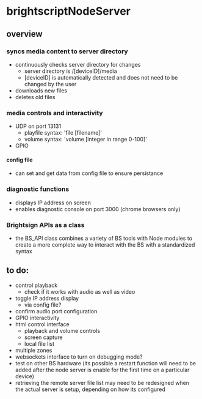 # brightscriptNodeServer

## overview
### syncs media content to server directory
* continuously checks server directory for changes
  * server directory is /[deviceID]/media
  * [deviceID] is automatically detected and does not need to be changed by the user
* downloads new files
* deletes old files

### media controls and interactivity
* UDP on port 13131
	* playfile syntax: 'file [filename]'
	* volume syntax: 'volume [integer in range 0-100]'
* GPIO

#### config file
* can set and get data from config file to ensure persistance

### diagnostic functions
* displays IP address on screen
* enables diagnostic console on port 3000 (chrome browsers only)

### Brightsign APIs as a class
* the BS_API class combines a variety of BS tools with Node modules to create a more complete way to interact with the BS with a standardized syntax

## to do:
* control playback
	* check if it works with audio as well as video
* toggle IP address display
	* via config file?
* confirm audio port configuration
* GPIO interactivity
* html control interface
	* playback and volume controls
	* screen capture
	* local file list
* multiple zones
* websockets interface to turn on debugging mode?
* test on other BS hardware (its possible a restart function will need to be added after the node server is enable for the first time on a particular device)
* retrieving the remote server file list may need to be redesigned when the actual server is setup, depending on how its configured
